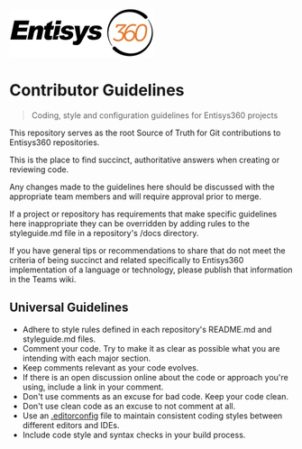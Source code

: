![Logo of the project](/docs/images/entisys360.webp "Entisys360")

# Contributor Guidelines
> Coding, style and configuration guidelines for 
Entisys360 projects

This repository serves as the root Source of Truth for Git contributions to
Entisys360 repositories.

This is the place to find succinct, authoritative answers when creating or 
reviewing code.

Any changes made to the guidelines here should be discussed with the appropriate 
team members and will require approval prior to merge.

If a project or repository has requirements that make specific guidelines here 
inappropriate they can be overridden by adding rules to the styleguide.md file 
in a repository's /docs directory.

If you have general tips or recommendations to share that do not meet the 
criteria of being succinct and related specifically to Entisys360 implementation 
of a language or technology, please publish that information in the Teams wiki.

## Universal Guidelines

* Adhere to style rules defined in each repository's README.md and styleguide.md 
files.
* Comment your code. Try to make it as clear as possible what you are intending 
with each major section.
* Keep comments relevant as your code evolves.
* If there is an open discussion online about the code or approach you're using, 
include a link in your comment.
* Don't use comments as an excuse for bad code. Keep your code clean.
* Don't use clean code as an excuse to not comment at all.
* Use an [.editorconfig](https://editorconfig.org "editorconfig") file to 
maintain consistent coding styles between different editors and IDEs.
* Include code style and syntax checks in your build process.
